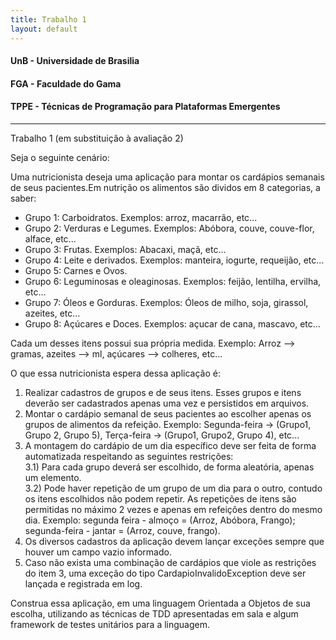 ```yaml
---
title: Trabalho 1
layout: default 
---
```


#### UnB - Universidade de Brasilia
#### FGA - Faculdade do Gama
#### TPPE - Técnicas de Programação para Plataformas Emergentes
------

Trabalho 1 (em substituição à avaliação 2)

Seja o seguinte cenário:

Uma nutricionista deseja uma aplicação para montar os cardápios semanais de seus pacientes.Em nutrição os alimentos são dividos em 8 categorias, a saber:
*  Grupo 1: Carboidratos. Exemplos: arroz, macarrão, etc... 
*  Grupo 2: Verduras e Legumes. Exemplos: Abóbora, couve, couve-flor, alface, etc... 
*  Grupo 3: Frutas. Exemplos: Abacaxi, maçã, etc... 
*  Grupo 4: Leite e derivados. Exemplos: manteira, iogurte, requeijão, etc...
*  Grupo 5: Carnes e Ovos. 
*  Grupo 6: Leguminosas e oleaginosas. Exemplos: feijão, lentilha, ervilha, etc...
*  Grupo 7: Óleos e Gorduras. Exemplos: Óleos de milho, soja, girassol, azeites, etc...
*  Grupo 8: Açúcares e Doces. Exemplos: açucar de cana, mascavo, etc...

Cada um desses itens possui sua própria medida. Exemplo: Arroz --> gramas, azeites --> ml, açúcares --> colheres, etc... 

O que essa nutricionista espera dessa aplicação é:   
1) Realizar cadastros de grupos e de seus itens. Esses grupos e itens deverão ser cadastrados apenas uma vez e persistidos em arquivos.  
2) Montar o cardápio semanal de seus pacientes ao escolher apenas os grupos de alimentos da refeição. Exemplo: Segunda-feira -> (Grupo1, Grupo 2, Grupo 5), Terça-feira -> (Grupo1, Grupo2, Grupo 4), etc...   
3) A montagem do cardápio de um dia específico deve ser feita de forma automatizada respeitando as seguintes restrições:   
	3.1) Para cada grupo deverá ser escolhido, de forma aleatória, apenas um elemento.  
	3.2) Pode haver repetição de um grupo de um dia para o outro, contudo os itens escolhidos não podem repetir. As repetições de itens são permitidas no máximo 2 vezes e apenas em refeições dentro do mesmo dia. Exemplo: segunda feira - almoço = (Arroz, Abóbora, Frango); segunda-feira - jantar = (Arroz, couve, frango).   
4) Os diversos cadastros da aplicação devem lançar exceções sempre que houver um campo vazio informado.  
5) Caso não exista uma combinação de cardápios que viole as restrições do item 3, uma exceção do tipo CardapioInvalidoException deve ser lançada e registrada em log.  

Construa essa aplicação, em uma linguagem Orientada a Objetos de sua escolha, utilizando as técnicas de TDD apresentadas em sala e algum framework de testes unitários para a linguagem.
